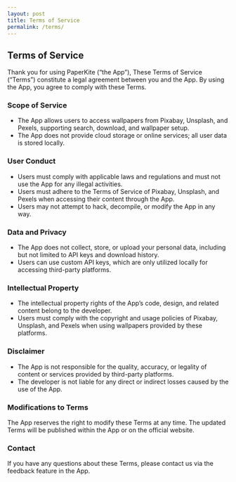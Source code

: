 ```yaml
---
layout: post
title: Terms of Service
permalink: /terms/
---
```


## Terms of Service

Thank you for using PaperKite (“the App”), These Terms of Service (“Terms”) constitute a legal agreement between you and the App. By using the App, you agree to comply with these Terms.

### Scope of Service
- The App allows users to access wallpapers from Pixabay, Unsplash, and Pexels, supporting search, download, and wallpaper setup.
- The App does not provide cloud storage or online services; all user data is stored locally.

### User Conduct
- Users must comply with applicable laws and regulations and must not use the App for any illegal activities.
- Users must adhere to the Terms of Service of Pixabay, Unsplash, and Pexels when accessing their content through the App.
- Users may not attempt to hack, decompile, or modify the App in any way.

### Data and Privacy
- The App does not collect, store, or upload your personal data, including but not limited to API keys and download history.
- Users can use custom API keys, which are only utilized locally for accessing third-party platforms.

### Intellectual Property
- The intellectual property rights of the App’s code, design, and related content belong to the developer.
- Users must comply with the copyright and usage policies of Pixabay, Unsplash, and Pexels when using wallpapers provided by these platforms.

### Disclaimer
- The App is not responsible for the quality, accuracy, or legality of content or services provided by third-party platforms.
- The developer is not liable for any direct or indirect losses caused by the use of the App.

### Modifications to Terms
The App reserves the right to modify these Terms at any time. The updated Terms will be published within the App or on the official website.

### Contact
If you have any questions about these Terms, please contact us via the feedback feature in the App.

